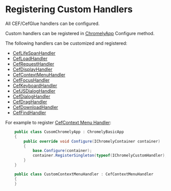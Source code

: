 
# Registering Custom Handlers

All CEF/CefGlue handlers can be configured.

Custom handlers can be registered in [ChromelyApp](https://github.com/chromelyapps/Chromely/blob/f147ba0f7a3a9b18dbc8d6de1598eee1b0644d0b/src_5.0/Chromely.Core/ChromelyApp.cs#L113) Configure method.

The following handlers can be customized and registered:

- [CefLifeSpanHandler](https://github.com/chromelyapps/Chromely/blob/master/src_5.0/Chromely.CefGlue/CefGlue/Classes.Handlers/CefLifeSpanHandler.cs)
- [CefLoadHandler](https://github.com/chromelyapps/Chromely/blob/master/src_5.0/Chromely.CefGlue/CefGlue/Classes.Handlers/CefLoadHandler.cs)
- [CefRequestHandler](https://github.com/chromelyapps/Chromely/blob/master/src_5.0/Chromely.CefGlue/CefGlue/Classes.Handlers/CefRequestHandler.cs)
- [CefDisplayHandler](https://github.com/chromelyapps/Chromely/blob/master/src_5.0/Chromely.CefGlue/CefGlue/Classes.Handlers/CefDisplayHandler.cs)
- [CefContextMenuHandler](https://github.com/chromelyapps/Chromely/blob/master/src_5.0/Chromely.CefGlue/CefGlue/Classes.Handlers/CefContextMenuHandler.cs)
- [CefFocusHandler](https://github.com/chromelyapps/Chromely/blob/master/src_5.0/Chromely.CefGlue/CefGlue/Classes.Handlers/CefFocusHandler.cs)
- [CefKeyboardHandler](https://github.com/chromelyapps/Chromely/blob/master/src_5.0/Chromely.CefGlue/CefGlue/Classes.Handlers/CefKeyboardHandler.cs)
- [CefJSDialogHandler](https://github.com/chromelyapps/Chromely/blob/master/src_5.0/Chromely.CefGlue/CefGlue/Classes.Handlers/CefJSDialogHandler.cs)
- [CefDialogHandler](https://github.com/chromelyapps/Chromely/blob/master/src_5.0/Chromely.CefGlue/CefGlue/Classes.Handlers/CefDialogHandler.cs)
- [CefDragHandler](https://github.com/chromelyapps/Chromely/blob/master/src_5.0/Chromely.CefGlue/CefGlue/Classes.Handlers/CefDragHandler.cs)
- [CefDownloadHandler](https://github.com/chromelyapps/Chromely/blob/master/src_5.0/Chromely.CefGlue/CefGlue/Classes.Handlers/CefDownloadHandler.cs)
- [CefFindHandler](https://github.com/chromelyapps/Chromely/blob/master/src_5.0/Chromely.CefGlue/CefGlue/Classes.Handlers/CefFindHandler.cs)

For example to register [CefContext Menu Handler](https://github.com/chromelyapps/Chromely/blob/master/src_5.0/Chromely.CefGlue/CefGlue/Classes.Handlers/CefContextMenuHandler.cs):

````csharp
    public class CusomChromelyApp : ChromelyBasicApp
    {
        public override void Configure(IChromelyContainer container)
        {
            base.Configure(container);
            container.RegisterSingleton(typeof(IChromelyCustomHandler), Guid.NewGuid().ToString(), typeof(CustomContextMenuHandler));
        }
    }

    public class CustomContextMenuHandler : CefContextMenuHandler
    {
    }
````
